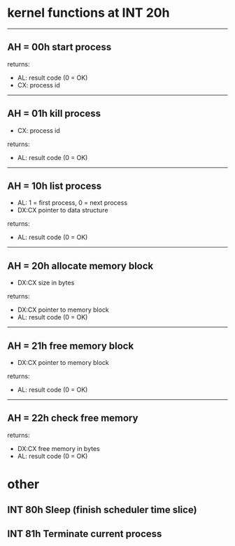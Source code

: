 # kernel functions at INT 20h

---
## AH = 00h start process

returns:
- AL: result code (0 = OK)
- CX: process id

---
## AH = 01h kill process

- CX: process id

returns:
- AL: result code (0 = OK)

---
## AH = 10h list process

- AL: 1 = first process, 0 = next process
- DX:CX pointer to data structure

returns:
- AL: result code (0 = OK)

---
## AH = 20h allocate memory block
- DX:CX		size in bytes

returns:
- DX:CX pointer to memory block
- AL: result code (0 = OK)

---
## AH = 21h free memory block
- DX:CX pointer to memory block

returns:
- AL: result code (0 = OK)

---
## AH = 22h check free memory

returns:
- DX:CX free memory in bytes
- AL: result code (0 = OK)

# other
## INT 80h	Sleep (finish scheduler time slice)
## INT 81h	Terminate current process
